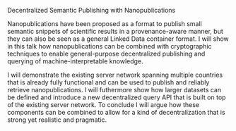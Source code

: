 Decentralized Semantic Publishing with Nanopublications

Nanopublications have been proposed as a format to publish small semantic snippets of scientific results in a provenance-aware manner, but they can also be seen as a general Linked Data container format. I will show in this talk how nanopublications can be combined with cryptographic techniques to enable general-purpose decentralized publishing and querying of machine-interpretable knowledge.

I will demonstrate the existing server network spanning multiple countries that is already fully functional and can be used to publish and reliably retrieve nanopublications. I will futhermore show how larger datasets can be defined and introduce a new decentralized query API that is built on top of the existing server network. To conclude I will argue how these components can be combined to allow for a kind of decentralization that is strong yet realistic and pragmatic.

